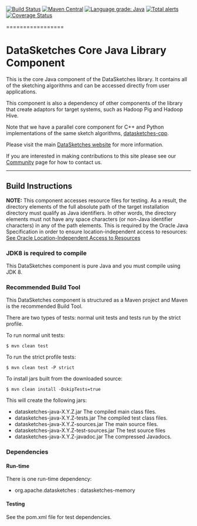 <!--
    Licensed to the Apache Software Foundation (ASF) under one
    or more contributor license agreements.  See the NOTICE file
    distributed with this work for additional information
    regarding copyright ownership.  The ASF licenses this file
    to you under the Apache License, Version 2.0 (the
    "License"); you may not use this file except in compliance
    with the License.  You may obtain a copy of the License at

      http://www.apache.org/licenses/LICENSE-2.0

    Unless required by applicable law or agreed to in writing,
    software distributed under the License is distributed on an
    "AS IS" BASIS, WITHOUT WARRANTIES OR CONDITIONS OF ANY
    KIND, either express or implied.  See the License for the
    specific language governing permissions and limitations
    under the License.
-->

[![Build Status](https://travis-ci.org/apache/datasketches-java.svg?branch=master)](https://travis-ci.org/apache/datasketches-java)
[![Maven Central](https://maven-badges.herokuapp.com/maven-central/org.apache.datasketches/datasketches-java/badge.svg)](https://maven-badges.herokuapp.com/maven-central/org.apache.datasketches/datasketches-java)
[![Language grade: Java](https://img.shields.io/lgtm/grade/java/g/apache/datasketches-java.svg?logo=lgtm&logoWidth=18)](https://lgtm.com/projects/g/apache/datasketches-java/context:java)
[![Total alerts](https://img.shields.io/lgtm/alerts/g/apache/datasketches-java.svg?logo=lgtm&logoWidth=18)](https://lgtm.com/projects/g/apache/datasketches-java/alerts/)
[![Coverage Status](https://coveralls.io/repos/github/apache/datasketches-java/badge.svg?branch=master&service=github)](https://coveralls.io/github/apache/datasketches-java?branch=master)

=================

# DataSketches Core Java Library Component
This is the core Java component of the DataSketches library.  It contains all of the sketching algorithms and can be accessed directly from user applications. 

This component is also a dependency of other components of the library that create adaptors for target systems, such as Hadoop Pig and Hadoop Hive.

Note that we have a parallel core component for C++ and Python implementations of the same sketch algorithms, 
[datasketches-cpp](https://github.com/apache/datasketches-cpp).

Please visit the main [DataSketches website](https://datasketches.apache.org) for more information. 

If you are interested in making contributions to this site please see our [Community](https://datasketches.apache.org/docs/Community/) page for how to contact us.

---

## Build Instructions
__NOTE:__ This component accesses resource files for testing. As a result, the directory elements of the full absolute path of the target installation directory must qualify as Java identifiers. In other words, the directory elements must not have any space characters (or non-Java identifier characters) in any of the path elements. This is required by the Oracle Java Specification in order to ensure location-independent access to resources: [See Oracle Location-Independent Access to Resources](https://docs.oracle.com/javase/8/docs/technotes/guides/lang/resources.html)

### JDK8 is required to compile
This DataSketches component is pure Java and you must compile using JDK 8.

### Recommended Build Tool
This DataSketches component is structured as a Maven project and Maven is the recommended Build Tool.

There are two types of tests: normal unit tests and tests run by the strict profile.  

To run normal unit tests:

    $ mvn clean test

To run the strict profile tests:

    $ mvn clean test -P strict

To install jars built from the downloaded source:

    $ mvn clean install -DskipTests=true

This will create the following jars:

* datasketches-java-X.Y.Z.jar The compiled main class files.
* datasketches-java-X.Y.Z-tests.jar The compiled test class files.
* datasketches-java-X.Y.Z-sources.jar The main source files.
* datasketches-java-X.Y.Z-test-sources.jar The test source files
* datasketches-java-X.Y.Z-javadoc.jar  The compressed Javadocs.

### Dependencies

#### Run-time
There is one run-time dependency: 

* org.apache.datasketches : datasketches-memory

#### Testing
See the pom.xml file for test dependencies.

